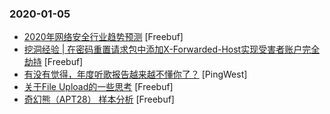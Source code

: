 ### 2020-01-05

* [2020年网络安全行业趋势预测](https://www.freebuf.com/articles/network/223431.html) [Freebuf]
* [挖洞经验 | 在密码重置请求包中添加X-Forwarded-Host实现受害者账户完全劫持](https://www.freebuf.com/vuls/223882.html) [Freebuf]
* [有没有觉得，年度听歌报告越来越不懂你了？](https://www.pingwest.com/a/202295) [PingWest]
* [关于File Upload的一些思考](https://www.freebuf.com/articles/web/223679.html) [Freebuf]
* [奇幻熊（APT28） 样本分析](https://www.freebuf.com/articles/network/223653.html) [Freebuf]
